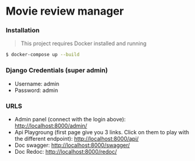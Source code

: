 # Movie review manager

### Installation

> This project requires Docker installed and running

```sh
$ docker-compose up --build
```

### Django Credentials (super admin)

- Username: admin
- Password: admin

### URLS

- Admin panel (connect with the login above): [http://localhost:8000/admin/](http://localhost:8000/admin/)
- Api Playgroung (first page give you 3 links. Click on them to play with the different endpoint): [http://localhost:8000/api/](http://localhost:8000/api/)
- Doc swagger: [http://localhost:8000/swagger/](http://localhost:8000/swagger/)
- Doc Redoc: [http://localhost:8000/redoc/](http://localhost:8000/redoc/)
